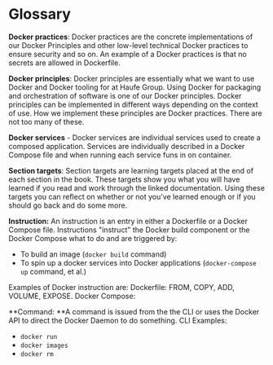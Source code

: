 # Glossary

**Docker practices**: Docker practices are the concrete implementations of our Docker Principles and other low-level technical Docker practices to ensure security and so on. An example of a Docker practices is that no secrets are allowed in Dockerfile.

**Docker principles**: Docker principles are essentially what we want to use Docker and Docker tooling for at Haufe Group. Using Docker for packaging and orchestration of software is one of our Docker principles. Docker principles can be implemented in different ways depending on the context of use. How we implement these principles are Docker practices. There are not too many of these.

**Docker services** - Docker services are individual services used to create a composed application. Services are individually described in a Docker Compose file and when running each service funs in on container.

**Section targets**: Section targets are learning targets placed at the end of each section in the book. These targets show you what you will have learned if you read and work through the linked documentation. Using these targets you can reflect on whether or not you've learned enough or if you should go back and do some more.

**Instruction:** An instruction is an entry in either a Dockerfile or a Docker Compose file. Instructions "instruct" the Docker build component or the Docker Compose what to do and are triggered by:

* To build an image \(`docker build` command\)
* To spin up a docker services into Docker applications \(`docker-compose up` command, et al.\)

Examples of Docker instruction are: Dockerfile: FROM, COPY, ADD, VOLUME, EXPOSE. Docker Compose: 

**Command: **A command is issued from the the CLI or uses the Docker API to direct the Docker Daemon to do something. CLI Examples:

* `docker run`
* `docker images`
* `docker rm`



